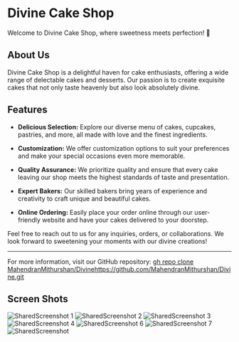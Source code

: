 # Divine Cake Shop

Welcome to Divine Cake Shop, where sweetness meets perfection! 🍰

## About Us

Divine Cake Shop is a delightful haven for cake enthusiasts, offering a wide range of delectable cakes and desserts. Our passion is to create exquisite cakes that not only taste heavenly but also look absolutely divine.

## Features

- **Delicious Selection:** Explore our diverse menu of cakes, cupcakes, pastries, and more, all made with love and the finest ingredients.

- **Customization:** We offer customization options to suit your preferences and make your special occasions even more memorable.

- **Quality Assurance:** We prioritize quality and ensure that every cake leaving our shop meets the highest standards of taste and presentation.

- **Expert Bakers:** Our skilled bakers bring years of experience and creativity to craft unique and beautiful cakes.

- **Online Ordering:** Easily place your order online through our user-friendly website and have your cakes delivered to your doorstep.

Feel free to reach out to us for any inquiries, orders, or collaborations. We look forward to sweetening your moments with our divine creations!

---

For more information, visit our GitHub repository: [gh repo clone MahendranMithurshan/Divine](https://github.com/MahendranMithurshan/Divine.git)https://github.com/MahendranMithurshan/Divine.git

## Screen Shots
![SharedScreenshot 1](https://github.com/MahendranMithurshan/Divine/assets/107684734/2612a4bf-d869-4340-92fc-0c687fccf92d)
![SharedScreenshot 2](https://github.com/MahendranMithurshan/Divine/assets/107684734/8645993d-0a80-49de-8f49-99050fdc6408)
![SharedScreenshot 3](https://github.com/MahendranMithurshan/Divine/assets/107684734/2a7bd538-82d4-42c3-a2ba-fd8a4e643779)
![SharedScreenshot 4](https://github.com/MahendranMithurshan/Divine/assets/107684734/3839b1d3-7ed6-4652-9732-dcb16d0ec8f9)
![SharedScreenshot 6](https://github.com/MahendranMithurshan/Divine/assets/107684734/e3d3f3c8-04c9-49f0-8eb0-eb03deff6abc)
![SharedScreenshot 7](https://github.com/MahendranMithurshan/Divine/assets/107684734/6115a54c-7723-432e-8d62-4d63ca3c3008)
![SharedScreenshot](https://github.com/MahendranMithurshan/Divine/assets/107684734/673562f2-06b2-4109-b049-4aff372349fe)




